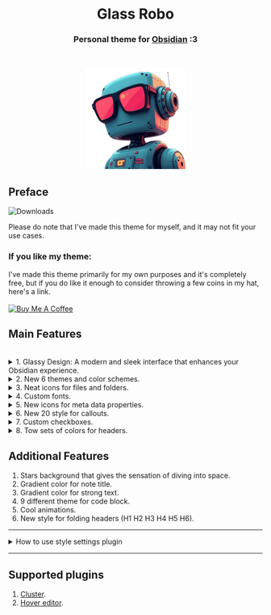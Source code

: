 <h1 align="center">Glass Robo  </h1>
<h3 align="center">Personal theme for <a href="https://obsidian.md">Obsidian</a> :3</h3><br>

<p align="center"> <img src="assets/pics/robo2.png" style="height: 200px !important;width: 200px !important;" > </p>

## Preface

![Downloads](https://img.shields.io/badge/dynamic/json?url=https%3A%2F%2Freleases.obsidian.md%2Fstats%2Ftheme&query=%24.Glass%20Robo.download&style=for-the-badge&logo=obsidian&label=downloads&labelColor=%23131922&color=%239ca0fa)

Please do note that I've made this theme for myself, and it may not fit your use cases.

### If you like my theme:

I've made this theme primarily for my own purposes and it's completely free, but if you do like it enough to consider throwing a few coins in my hat, here's a link.<br><br>
<a href="https://www.buymeacoffee.com/lorens" target="_blank"><img src="https://cdn.buymeacoffee.com/buttons/v2/default-yellow.png" alt="Buy Me A Coffee" style="height: 60px !important;width: 217px !important;" ></a>

## Main Features

<br>
<details>
   <summary>1. Glassy Design: A modern and sleek interface that enhances your Obsidian experience.</summary>

  <ul>
    <li>
     <details>
      <summary>PC Screenshots</summary>
        <p>
            <ul>
              <p align="center"> <img src="assets/pics/PC/img-pc-02.png"></p>
              <p align="center"> <img src="assets/pics/PC/img-pc-04.png"></p>
              <p align="center"> <img src="assets/pics/PC/img-pc-01.png"></p>
              <p align="center"> <img src="assets/pics/PC/img-pc-03.png"></p>
            </ul>
        </p>
      </details>
    </li>
  </ul>

  <ul>
    <li>
     <details>
      <summary>Phone Screenshots</summary>
        <p>
            <ul>
              <p align="center"> <img src="assets/pics/phone/img-phone-02.jpg" style="height: 420px !important;width: 220px !important;"></p>
              <p align="center"> <img src="assets/pics/phone/img-phone-03.jpg" style="height: 420px !important;width: 220px !important;"></p>
              <p align="center"> <img src="assets/pics/phone/img-phone-07.jpg" style="height: 420px !important;width: 220px !important;"></p>
              <p align="center"> <img src="assets/pics/phone/img-phone-01.jpg" style="height: 420px !important;width: 220px !important;"></p>
              <p align="center"> <img src="assets/pics/phone/img-phone-04.jpg" style="height: 420px !important;width: 220px !important;"></p>
              <p align="center"> <img src="assets/pics/phone/img-phone-05.jpg" style="height: 420px !important;width: 220px !important;"></p>
              <p align="center"> <img src="assets/pics/phone/img-phone-06.jpg" style="height: 420px !important;width: 220px !important;"></p>
            </ul>
        </p>
      </details>
    </li>
  </ul>

</details>
<details>
   <summary>2. New 6 themes and color schemes.</summary>
    <p> Using <a href="https://github.com/mgmeyers/obsidian-style-settings">style settings</a> plugin you can select what style you want.</p>

  <ul>
    <li>
     <details>
      <summary>Glass Robo theme</summary>
        <p>
            <ul>
              <p align="center"> <img src="assets/pics/themes/1.glassRobo.png"></p>
            </ul>
        </p>
      </details>
    </li>
    <li>
     <details>
      <summary>Gruvbox theme</summary>
        <p>
            <ul>
              <p align="center"> <img src="assets/pics/themes/2.gruvbox.png"></p>
            </ul>
        </p>
      </details>
    </li>
    <li>
     <details>
      <summary>Catppuccin theme</summary>
        <p>
            <ul>
              <p align="center"> <img src="assets/pics/themes/3.catppuccin.png"></p>
            </ul>
        </p>
      </details>
    </li>
    <li>
     <details>
      <summary>Lorens theme</summary>
        <p>
            <ul>
              <p align="center"> <img src="assets/pics/themes/4.lorens.png"></p>
            </ul>
        </p>
      </details>
    </li>
    <li>
     <details>
      <summary>Dracula theme</summary>
        <p>
            <ul>
              <p align="center"> <img src="assets/pics/themes/5.dracula.png"></p>
            </ul>
        </p>
      </details>
    </li>
    <li>
     <details>
      <summary>One Dark theme</summary>
        <p>
            <ul>
              <p align="center"> <img src="assets/pics/themes/6.oneDark.png"></p>
            </ul>
        </p>
      </details>
    </li>
  </ul>

</details>
<details>
   <summary>3. Neat icons for files and folders.</summary>
   </br>
    <p align="center"> <img src="assets/pics/general/file-tree-icons.jpg" style="width: 350px !important;"></p>
</details>
<details>
   <summary>4. Custom fonts.</summary>
   </br>
        <p align="center"> <img src="assets/pics/fonts/english.jpg" style="width: 220px !important;"></p>
        <p align="center"> <img src="assets/pics/fonts/arabic.jpg" style="width: 220px !important;"></p>
    <p> Using <a href="https://github.com/mgmeyers/obsidian-style-settings">style settings</a> plugin you can enable/disable custom fonts.</p>
</details>
<details>
   <summary>5. New icons for meta data properties.</summary>
   </br>
    <p align="center"> <img src="assets/pics/general/meta-data.jpg" style="width: 512px !important;"></p>
    <p align="center"> All thanks to <a href="https://github.com/Avesend/obsidian-lumines">lumines theme</a>.</p>
      <ul>
        <li>
          <details>
              <summary>Available icons</summary>
              <p>
                  <ul>
                    <li>tags</li>
                    <li>time</li>
                    <li>cssclasses</li>
                    <li>birthday</li>
                    <li>save</li>
                    <li>lovely</li>
                    <li>camera</li>
                    <li>radio</li>
                    <li>music</li>
                    <li>wallet</li>
                    <li>note</li>
                    <li>number</li>
                    <li>city</li>
                    <li>address</li>
                    <li>passport</li>
                    <li>issued</li>
                    <li>game</li>
                    <li>weight</li>
                    <li>ticket</li>
                    <li>bankcard</li>
                    <li>snils</li>
                    <li>socials</li>
                    <li>email</li>
                    <li>source</li>
                    <li>cover</li>
                    <li>author</li>
                    <li>rating</li>
                    <li>year</li>
                    <li>link</li>
                    <li>timer</li>
                    <li>briefcase</li>
                    <li>award</li>
                    <li>book</li>
                    <li>location</li>
                    <li>map</li>
                    <li>bag</li>
                    <li>receipt</li>
                    <li>box</li>
                    <li>reserve</li>
                    <li>key</li>
                    <li>youtube</li>
                  </ul>
              </p>
           </details>
        </li>
     </ul>
</details>

<details>
   <summary>6. New 20 style for callouts.</summary>
    <p> Using <a href="https://github.com/mgmeyers/obsidian-style-settings">style settings</a> plugin you can select what style you want.</p>

<ul>
    <li>
        <details>
            <summary>Glass Robo style</summary>
            <p>
                <ul>
                    <p align="center"><img src="assets/pics/callouts/sets/1.glassRobo.png"></p>
                </ul>
            </p>
        </details>
    </li>
    <li>
        <details>
            <summary>Lorens style</summary>
            <p>
                <ul>
                    <p align="center"><img src="assets/pics/callouts/sets/2.lorens.png"></p>
                </ul>
            </p>
        </details>
    </li>
    <li>
        <details>
            <summary>Glow style</summary>
            <p>
                <ul>
                    <p align="center"><img src="assets/pics/callouts/sets/3.glow.png"></p>
                </ul>
            </p>
        </details>
    </li>
    <li>
        <details>
            <summary>Idlib style</summary>
            <p>
                <ul>
                    <p align="center"><img src="assets/pics/callouts/sets/4.idlib.png"></p>
                </ul>
            </p>
        </details>
    </li>
    <li>
        <details>
            <summary>Draa style</summary>
            <p>
                <ul>
                    <p align="center"><img src="assets/pics/callouts/sets/5.draa.png"></p>
                </ul>
            </p>
        </details>
    </li>
    <li>
        <details>
            <summary>Raka style</summary>
            <p>
                <ul>
                    <p align="center"><img src="assets/pics/callouts/sets/6.raka.png"></p>
                </ul>
            </p>
        </details>
    </li>
    <li>
        <details>
            <summary>Ladak style</summary>
            <p>
                <ul>
                    <p align="center"><img src="assets/pics/callouts/sets/7.ladak.png"></p>
                </ul>
            </p>
        </details>
    </li>
    <li>
        <details>
            <summary>Sham style</summary>
            <p>
                <ul>
                    <p align="center"><img src="assets/pics/callouts/sets/8.sham.png"></p>
                </ul>
            </p>
        </details>
    </li>
    <li>
        <details>
            <summary>Hama style</summary>
            <p>
                <ul>
                    <p align="center"><img src="assets/pics/callouts/sets/9.hama.png"></p>
                </ul>
            </p>
        </details>
    </li>
    <li>
        <details>
            <summary>Gaza style</summary>
            <p>
                <ul>
                    <p align="center"><img src="assets/pics/callouts/sets/10.gaza.png"></p>
                </ul>
            </p>
        </details>
    </li>
    <li>
        <details>
            <summary>Halab style</summary>
            <p>
                <ul>
                    <p align="center"><img src="assets/pics/callouts/sets/11.halab.png"></p>
                </ul>
            </p>
        </details>
    </li>
    <li>
        <details>
            <summary>Dzor style</summary>
            <p>
                <ul>
                    <p align="center"><img src="assets/pics/callouts/sets/12.dzor.png"></p>
                </ul>
            </p>
        </details>
    </li>
    <li>
        <details>
            <summary>Hasaka style</summary>
            <p>
                <ul>
                    <p align="center"><img src="assets/pics/callouts/sets/13.hasaka.png"></p>
                </ul>
            </p>
        </details>
    </li>
    <li>
        <details>
            <summary>Tadmor style</summary>
            <p>
                <ul>
                    <p align="center"><img src="assets/pics/callouts/sets/14.tadmor.png"></p>
                </ul>
            </p>
        </details>
    </li>
    <li>
        <details>
            <summary>Homs style</summary>
            <p>
                <ul>
                    <p align="center"><img src="assets/pics/callouts/sets/15.homs.png"></p>
                </ul>
            </p>
        </details>
    </li>
    <li>
        <details>
            <summary>Gummy style</summary>
            <p>
                <ul>
                    <p align="center"><img src="assets/pics/callouts/sets/16.gummy.png"></p>
                </ul>
            </p>
        </details>
    </li>
    <li>
        <details>
            <summary>Wall style</summary>
            <p>
                <ul>
                    <p align="center"><img src="assets/pics/callouts/sets/17.wall.png"></p>
                </ul>
            </p>
        </details>
    </li>
    <li>
        <details>
            <summary>Loli style</summary>
            <p>
                <ul>
                    <p align="center"><img src="assets/pics/callouts/sets/18.loli.png"></p>
                </ul>
            </p>
        </details>
    </li>
    <li>
        <details>
            <summary>Swida style</summary>
            <p>
                <ul>
                    <p align="center"><img src="assets/pics/callouts/sets/19.swida.png"></p>
                </ul>
            </p>
        </details>
    </li>
    <li>
        <details>
            <summary>Tartus style</summary>
            <p>
                <ul>
                    <p align="center"><img src="assets/pics/callouts/sets/20.tartus.png"></p>
                </ul>
            </p>
        </details>
    </li>
</ul>
 

</details>
<details>
   <summary>7. Custom checkboxes.</summary>

  <ul>
    <li>
     <details>
      <summary>Screenshot</summary>
        <p>
            <ul>
              <p align="center"> <img src="assets/pics/general/checkboxs.jpg" style="width: 220px !important;"></p>
            </ul>
        </p>
      </details>
    </li>
  </ul>

  <ul>
    <li>
     <details>
      <summary>Available checkboxes</summary>
        <p>
            <ul>
                <p> - [>] send</p>
                <p> - [<] date</p>
                <p> - [!] warning</p>
                <p> - [-] deleted</p>
                <p> - [/] chart</p>
                <p> - [?] question</p>
                <p> - [*] star</p>
                <p> - [n] note</p>
                <p> - [l] location</p>
                <p> - [i] info</p>
                <p> - [I] idea</p>
                <p> - [S] dollar</p>
                <p> - [p] like</p>
                <p> - [c] dislike</p>
                <p> - [b] bookmark</p>
                <p> - ["] quote</p>
                <p> - [u] up</p>
                <p> - [d] down</p>
            </ul>
        </p>
      </details>
    </li>
  </ul>

</details>
<details>
   <summary>8. Tow sets of colors for headers.</summary>
    <p> Using <a href="https://github.com/mgmeyers/obsidian-style-settings">style settings</a> plugin you can select what set you want.</p>
  <ul>
    <li>
     <details>
      <summary>Set 1 Screenshot</summary>
        <p>
            <ul>
              <p align="center"> <img src="assets/pics/headers/headers-01.png"></p>
            </ul>
        </p>
      </details>
    </li>
  </ul>

  <ul>
    <li>
     <details>
      <summary>Set 2 Screenshot</summary>
        <p>
            <ul>
              <p align="center"> <img src="assets/pics/headers/headers-02.png"></p> 
            </ul>
        </p>
      </details>
    </li>
  </ul>

</details>


## Additional Features

1. Stars background that gives the sensation of diving into space.
2. Gradient color for note title.
3. Gradient color for strong text.
4. 9 different theme for code block.
5. Cool animations.
6. New style for folding headers (H1 H2 H3 H4 H5 H6).
---
<details>
   <summary>How to use style settings plugin</summary>

  - Install <a href="https://github.com/mgmeyers/obsidian-style-settings">style settings</a> plugin then enable it.
  - Once the plugin is enabled, go to Settings, Navigate to the "Style Settings" tab.

#### with style settings plugin you can :
  - Enable/disable Stars background.
  - Set background color.
  - Select headers color scheme.
  - Enable/disable custom fonts.
  - Show/hide navigation tree arrow.
  - Show/hide callouts icons.
  - Select callout style from 20 different styles.
  - Select App theme from 6 different styles.
  - Enable/disable callout title centering.
  - Select code block theme from 9 different styles.

</details>

---




## Supported plugins

1. <a href="https://obsidian.md/plugins?id=cluster">Cluster</a>.
2. <a href="https://obsidian.md/plugins?id=obsidian-hover-editor">Hover editor</a>.
